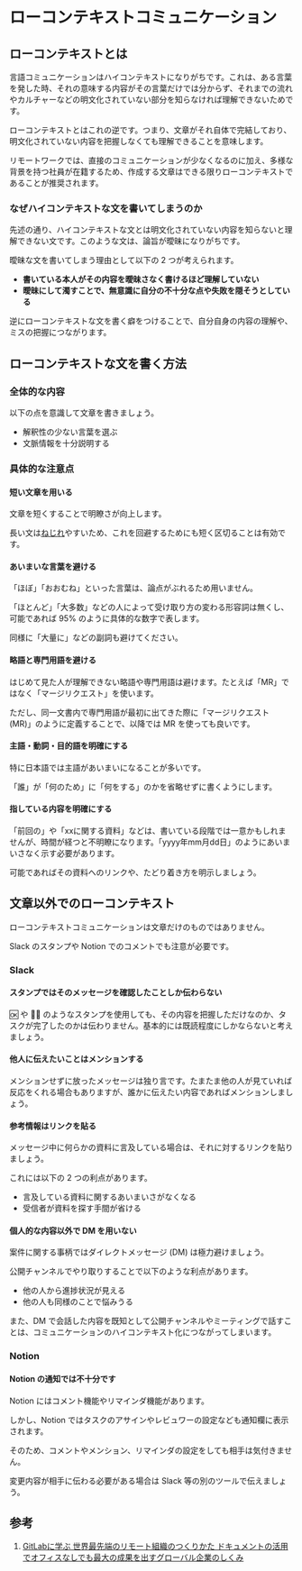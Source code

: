 # ローコンテキストコミュニケーション
## ローコンテキストとは

言語コミュニケーションはハイコンテキストになりがちです。これは、ある言葉を発した時、それの意味する内容がその言葉だけでは分からず、それまでの流れやカルチャーなどの明文化されていない部分を知らなければ理解できないためです。

ローコンテキストとはこれの逆です。つまり、文章がそれ自体で完結しており、明文化されていない内容を把握しなくても理解できることを意味します。

リモートワークでは、直接のコミュニケーションが少なくなるのに加え、多様な背景を持つ社員が在籍するため、作成する文章はできる限りローコンテキストであることが推奨されます。

### なぜハイコンテキストな文を書いてしまうのか

先述の通り、ハイコンテキストな文とは明文化されていない内容を知らないと理解できない文です。このような文は、論旨が曖昧になりがちです。

曖昧な文を書いてしまう理由として以下の 2 つが考えられます。

- **書いている本人がその内容を曖昧さなく書けるほど理解していない**
- **曖昧にして濁すことで、無意識に自分の不十分な点や失敗を隠そうとしている**

逆にローコンテキストな文を書く癖をつけることで、自分自身の内容の理解や、ミスの把握につながります。

## ローコンテキストな文を書く方法

### 全体的な内容

以下の点を意識して文章を書きましょう。

- 解釈性の少ない言葉を選ぶ
- 文脈情報を十分説明する

### 具体的な注意点

#### 短い文章を用いる

文章を短くすることで明瞭さが向上します。

長い文は[ねじれ](https://xtech.nikkei.com/atcl/nxt/column/18/02335/012500026/##:~:text=%E3%81%AD%E3%81%98%E3%82%8C%E6%96%87%E3%81%A8%E3%81%AF%E3%80%81%E4%B8%BB%E8%AA%9E,%E7%99%BA%E7%94%9F%E3%81%97%E3%82%84%E3%81%99%E3%81%84%E3%81%AE%E3%81%A7%E3%81%99%E3%80%82)やすいため、これを回避するためにも短く区切ることは有効です。

#### **あいまいな言葉を避ける**

「ほぼ」「おおむね」といった言葉は、論点がぶれるため用いません。

「ほとんど」「大多数」などの人によって受け取り方の変わる形容詞は無くし、可能であれば 95% のように具体的な数字で表します。

同様に「大量に」などの副詞も避けてください。

#### **略語と専門用語を避ける**

はじめて見た人が理解できない略語や専門用語は避けます。たとえば「MR」ではなく「マージリクエスト」を使います。

ただし、同一文書内で専門用語が最初に出てきた際に「マージリクエスト (MR)」のように定義することで、以降では MR を使っても良いです。

#### **主語・動詞・目的語を明確にする**

特に日本語では主語があいまいになることが多いです。

「誰」が「何のため」に「何をする」のかを省略せずに書くようにします。

#### **指している内容を明確にする**

「前回の」や「xxに関する資料」などは、書いている段階では一意かもしれませんが、時間が経つと不明瞭になります。「yyyy年mm月dd日」のようにあいまいさなく示す必要があります。

可能であればその資料へのリンクや、たどり着き方を明示しましょう。

## 文章以外でのローコンテキスト

ローコンテキストコミュニケーションは文章だけのものではありません。

Slack のスタンプや Notion でのコメントでも注意が必要です。

### Slack

#### **スタンプではそのメッセージを確認したことしか伝わらない**
    
🆗 や 👍🏻 のようなスタンプを使用しても、その内容を把握しただけなのか、タスクが完了したのかは伝わりません。基本的には既読程度にしかならないと考えましょう。
    
#### **他人に伝えたいことはメンションする**
    
メンションせずに放ったメッセージは独り言です。たまたま他の人が見ていれば反応をくれる場合もありますが、誰かに伝えたい内容であればメンションしましょう。
    
#### **参考情報はリンクを貼る**

メッセージ中に何らかの資料に言及している場合は、それに対するリンクを貼りましょう。

これには以下の 2 つの利点があります。

- 言及している資料に関するあいまいさがなくなる
- 受信者が資料を探す手間が省ける

#### **個人的な内容以外で DM を用いない**
    
案件に関する事柄ではダイレクトメッセージ (DM) は極力避けましょう。

公開チャンネルでやり取りすることで以下のような利点があります。

- 他の人から進捗状況が見える
- 他の人も同様のことで悩みうる

また、DM で会話した内容を既知として公開チャンネルやミーティングで話すことは、コミュニケーションのハイコンテキスト化につながってしまいます。
    

### Notion

#### **Notion の通知では不十分です**
    
Notion にはコメント機能やリマインダ機能があります。

しかし、Notion ではタスクのアサインやレビュワーの設定なども通知欄に表示されます。

そのため、コメントやメンション、リマインダの設定をしても相手は気付きません。

変更内容が相手に伝わる必要がある場合は Slack 等の別のツールで伝えましょう。
    

## 参考

1. [GitLabに学ぶ 世界最先端のリモート組織のつくりかた ドキュメントの活用でオフィスなしでも最大の成果を出すグローバル企業のしくみ](https://www.notion.so/GitLab-6e88e4fcec1b4ff5b5a73e797f6c5875?pvs=21)